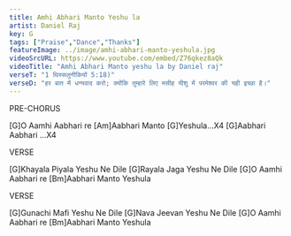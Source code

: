 ```yaml
---
title: Amhi Abhari Manto Yeshu la
artist: Daniel Raj
key: G
tags: ["Praise","Dance","Thanks"]
featureImage: ../image/amhi-abhari-manto-yeshula.jpg
videoSrcURL: https://www.youtube.com/embed/Z76qkez8aQk
videoTitle: "Amhi Abhari Manto yeshu la by Daniel raj"
verseT: "1 थिस्सलुनीकियों 5:18)"
verseD: "हर बात में धन्यवाद करो; क्योंकि तुम्हारे लिए मसीह यीशु में परमेश्वर की यही इच्छा है।"
---
```


PRE-CHORUS

[G]O Aamhi Aabhari re 
[Am]Aabhari Manto [G]Yeshula...X4
[G]Aabhari Aabhari ...X4


VERSE

[G]Khayala Piyala Yeshu Ne Dile 
[G]Rayala Jaga Yeshu Ne Dile 
[G]O Aamhi Aabhari re 
[Bm]Aabhari Manto Yeshula



VERSE

[G]Gunachi Mafi Yeshu Ne Dile 
[G]Nava Jeevan Yeshu Ne Dile 
[G]O Aamhi Aabhari re 
[Bm]Aabhari Manto Yeshula


